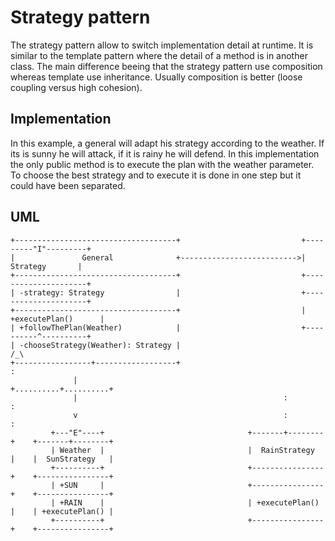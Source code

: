 # Strategy pattern #
The strategy pattern allow to switch implementation detail at runtime. It is similar to the template pattern where the detail of a method is in another class. The main difference beeing that the strategy pattern use composition whereas template use inheritance. Usually composition is better (loose coupling versus high cohesion).

## Implementation ##
In this example, a general will adapt his strategy according to the weather. If its is sunny he will attack, if it is rainy he will defend.
In this implementation the only public method is to execute the plan with the weather parameter. To choose the best strategy and to execute it is done in one step but it could have been separated.

## UML ##

	+------------------------------------+                           +---------"I"---------+
	|               General              +-------------------------->|      Strategy       |
	+------------------------------------+                           +---------------------+
	| -strategy: Strategy                |                           +---------------------+
	+------------------------------------+                           | +executePlan()      |
	| +followThePlan(Weather)            |                           +----------^----------+
	| -chooseStrategy(Weather): Strategy |                                     /_\
	+-----------------+------------------+                                      :
		          |                                              +..........+..........+
		          |                                              :                     :
		          v                                              :                     :
		     +---"E"----+                                +-------+--------+    +-------+--------+
		     | Weather  |                                |  RainStrategy  |    |  SunStrategy   |
		     +----------+                                +----------------+    +----------------+
		     | +SUN     |                                +----------------+    +----------------+
		     | +RAIN    |                                | +executePlan() |    | +executePlan() |
		     +----------+                                +----------------+    +----------------+

